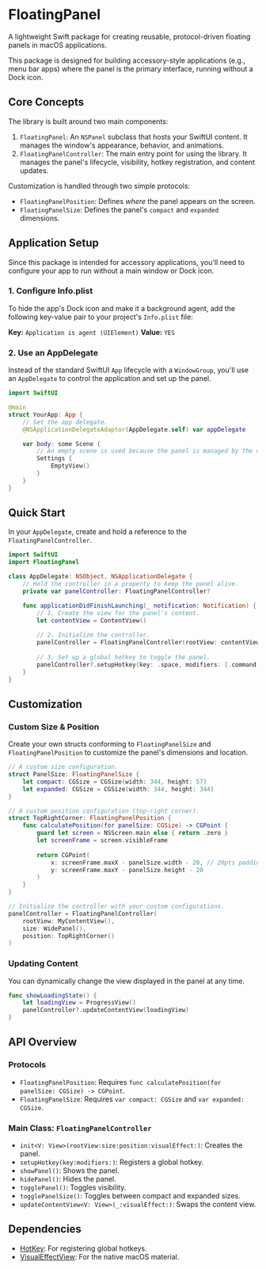 # FloatingPanel

A lightweight Swift package for creating reusable, protocol-driven floating panels in macOS applications.

This package is designed for building accessory-style applications (e.g., menu bar apps) where the panel is the primary interface, running without a Dock icon.

## Core Concepts

The library is built around two main components:

1.  `FloatingPanel`: An `NSPanel` subclass that hosts your SwiftUI content. It manages the window's appearance, behavior, and animations.
2.  `FloatingPanelController`: The main entry point for using the library. It manages the panel's lifecycle, visibility, hotkey registration, and content updates.

Customization is handled through two simple protocols:

-   `FloatingPanelPosition`: Defines *where* the panel appears on the screen.
-   `FloatingPanelSize`: Defines the panel's `compact` and `expanded` dimensions.

## Application Setup

Since this package is intended for accessory applications, you'll need to configure your app to run without a main window or Dock icon.

### 1. Configure Info.plist

To hide the app's Dock icon and make it a background agent, add the following key-value pair to your project's `Info.plist` file:

**Key:** `Application is agent (UIElement)`
**Value:** `YES`

### 2. Use an AppDelegate

Instead of the standard SwiftUI `App` lifecycle with a `WindowGroup`, you'll use an `AppDelegate` to control the application and set up the panel.

```swift
import SwiftUI

@main
struct YourApp: App {
    // Set the app delegate.
    @NSApplicationDelegateAdaptor(AppDelegate.self) var appDelegate

    var body: some Scene {
        // An empty scene is used because the panel is managed by the controller.
        Settings {
            EmptyView()
        }
    }
}
```

## Quick Start

In your `AppDelegate`, create and hold a reference to the `FloatingPanelController`.

```swift
import SwiftUI
import FloatingPanel

class AppDelegate: NSObject, NSApplicationDelegate {
    // Hold the controller in a property to keep the panel alive.
    private var panelController: FloatingPanelController?

    func applicationDidFinishLaunching(_ notification: Notification) {
        // 1. Create the view for the panel's content.
        let contentView = ContentView()
        
        // 2. Initialize the controller.
        panelController = FloatingPanelController(rootView: contentView)
        
        // 3. Set up a global hotkey to toggle the panel.
        panelController?.setupHotkey(key: .space, modifiers: [.command, .option])
    }
}
```

## Customization

### Custom Size & Position

Create your own structs conforming to `FloatingPanelSize` and `FloatingPanelPosition` to customize the panel's dimensions and location.

```swift
// A custom size configuration.
struct PanelSize: FloatingPanelSize {
    let compact: CGSize = CGSize(width: 344, height: 57)
    let expanded: CGSize = CGSize(width: 344, height: 344)
}

// A custom position configuration (top-right corner).
struct TopRightCorner: FloatingPanelPosition {
    func calculatePosition(for panelSize: CGSize) -> CGPoint {
        guard let screen = NSScreen.main else { return .zero }
        let screenFrame = screen.visibleFrame
        
        return CGPoint(
            x: screenFrame.maxX - panelSize.width - 20, // 20pts padding
            y: screenFrame.maxY - panelSize.height - 20
        )
    }
}

// Initialize the controller with your custom configurations.
panelController = FloatingPanelController(
    rootView: MyContentView(),
    size: WidePanel(),
    position: TopRightCorner()
)
```

### Updating Content

You can dynamically change the view displayed in the panel at any time.

```swift
func showLoadingState() {
    let loadingView = ProgressView()
    panelController?.updateContentView(loadingView)
}
```

## API Overview

### Protocols

-   `FloatingPanelPosition`: Requires `func calculatePosition(for panelSize: CGSize) -> CGPoint`.
-   `FloatingPanelSize`: Requires `var compact: CGSize` and `var expanded: CGSize`.

### Main Class: `FloatingPanelController`

-   `init<V: View>(rootView:size:position:visualEffect:)`: Creates the panel.
-   `setupHotkey(key:modifiers:)`: Registers a global hotkey.
-   `showPanel()`: Shows the panel.
-   `hidePanel()`: Hides the panel.
-   `togglePanel()`: Toggles visibility.
-   `togglePanelSize()`: Toggles between compact and expanded sizes.
-   `updateContentView<V: View>(_:visualEffect:)`: Swaps the content view.

## Dependencies

-   [HotKey](https://github.com/soffes/HotKey): For registering global hotkeys.
-   [VisualEffectView](https://github.com/euclidaxiom/VisualEffectView): For the native macOS material.
